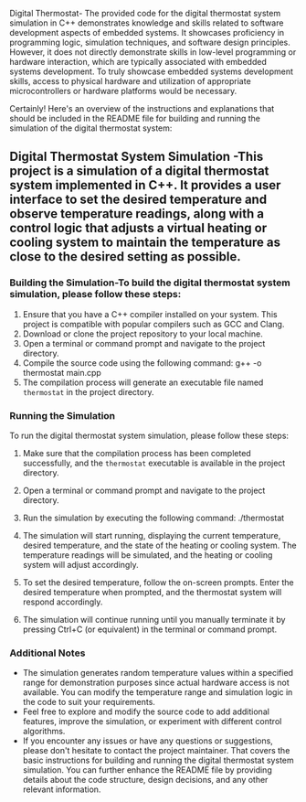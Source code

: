 Digital Thermostat-
The provided code for the digital thermostat system simulation in C++ demonstrates knowledge and skills related to software development aspects of embedded systems. It showcases proficiency in programming logic, simulation techniques, and software design principles. However, it does not directly demonstrate skills in low-level programming or hardware interaction, which are typically associated with embedded systems development. To truly showcase embedded systems development skills, access to physical hardware and utilization of appropriate microcontrollers or hardware platforms would be necessary.

Certainly! Here's an overview of the instructions and explanations that should be included in the README file for building and running the simulation of the digital thermostat system:
## Digital Thermostat System Simulation -This project is a simulation of a digital thermostat system implemented in C++. It provides a user interface to set the desired temperature and observe temperature readings, along with a control logic that adjusts a virtual heating or cooling system to maintain the temperature as close to the desired setting as possible.
### Building the Simulation-To build the digital thermostat system simulation, please follow these steps:
1. Ensure that you have a C++ compiler installed on your system. This project is compatible with popular compilers such as GCC and Clang.
2. Download or clone the project repository to your local machine.
3. Open a terminal or command prompt and navigate to the project directory.
4. Compile the source code using the following command:
   g++ -o thermostat main.cpp
 5. The compilation process will generate an executable file named `thermostat` in the project directory.
### Running the Simulation
To run the digital thermostat system simulation, please follow these steps:
1. Make sure that the compilation process has been completed successfully, and the `thermostat` executable is available in the project directory.
2. Open a terminal or command prompt and navigate to the project directory.
3. Run the simulation by executing the following command:
    ./thermostat
   
4. The simulation will start running, displaying the current temperature, desired temperature, and the state of the heating or cooling system. The temperature readings will be simulated, and the heating or cooling system will adjust accordingly.
5. To set the desired temperature, follow the on-screen prompts. Enter the desired temperature when prompted, and the thermostat system will respond accordingly.
6. The simulation will continue running until you manually terminate it by pressing Ctrl+C (or equivalent) in the terminal or command prompt.
### Additional Notes
- The simulation generates random temperature values within a specified range for demonstration purposes since actual hardware access is not available. You can modify the temperature range and simulation logic in the code to suit your requirements.
- Feel free to explore and modify the source code to add additional features, improve the simulation, or experiment with different control algorithms.
- If you encounter any issues or have any questions or suggestions, please don't hesitate to contact the project maintainer.
That covers the basic instructions for building and running the digital thermostat system simulation. You can further enhance the README file by providing details about the code structure, design decisions, and any other relevant information.

